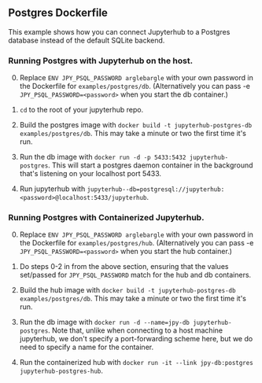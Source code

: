 ## Postgres Dockerfile

This example shows how you can connect Jupyterhub to a Postgres database
instead of the default SQLite backend.

### Running Postgres with Jupyterhub on the host.
0. Replace `ENV JPY_PSQL_PASSWORD arglebargle` with your own password in the
   Dockerfile for `examples/postgres/db`. (Alternatively you can pass -e
   `JPY_PSQL_PASSWORD=<password>` when you start the db container.)

1. `cd` to the root of your jupyterhub repo.

2. Build the postgres image with `docker build -t jupyterhub-postgres-db
   examples/postgres/db`.  This may take a minute or two the first time it's
   run.

3. Run the db image with `docker run -d -p 5433:5432 jupyterhub-postgres`.
   This will start a postgres daemon container in the background that's
   listening on your localhost port 5433.

4. Run jupyterhub with
   `jupyterhub--db=postgresql://jupyterhub:<password>@localhost:5433/jupyterhub`.

### Running Postgres with Containerized Jupyterhub.
0. Replace `ENV JPY_PSQL_PASSWORD arglebargle` with your own password in the
   Dockerfile for `examples/postgres/hub`. (Alternatively you can pass -e
   `JPY_PSQL_PASSWORD=<password>` when you start the hub container.)

1. Do steps 0-2 in from the above section, ensuring that the values set/passed
   for `JPY_PSQL_PASSWORD` match for the hub and db containers.

2. Build the hub image with `docker build -t jupyterhub-postgres-db
   examples/postgres/db`.  This may take a minute or two the first time it's run.

3. Run the db image with `docker run -d --name=jpy-db
   jupyterhub-postgres`. Note that, unlike when connecting to a host machine
   jupyterhub, we don't specify a port-forwarding scheme here, but we do need
   to specify a name for the container.

4. Run the containerized hub with `docker run -it --link jpy-db:postgres
   jupyterhub-postgres-hub`.
